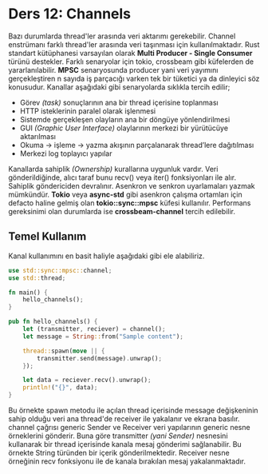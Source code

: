 # Ders 12: Channels

Bazı durumlarda thread'ler arasında veri aktarımı gerekebilir. Channel enstrümanı farklı thread'ler arasında veri taşınması için kullanılmaktadır. Rust standart kütüphanesi varsayılan olarak **Multi Producer - Single Consumer** türünü destekler. Farklı senaryolar için tokio, crossbeam gibi küfelerden de yararlanılabilir. **MPSC** senaryosunda producer yani veri yayımını gerçekleştiren n sayıda iş parçacığı varken tek bir tüketici ya da dinleyici söz konusudur. Kanallar aşağıdaki gibi senaryolarda sıklıkla tercih edilir;

- Görev _(task)_ sonuçlarının ana bir thread içerisine toplanması
- HTTP isteklerinin paralel olarak işlenmesi
- Sistemde gerçekleşen olayların ana bir döngüye yönlendirilmesi
- GUI _(Graphic User Interface)_ olaylarının merkezi bir yürütücüye aktarılması
- Okuma → işleme → yazma akışının parçalanarak thread’lere dağıtılması
- Merkezi log toplayıcı yapılar

Kanallarda sahiplik _(Ownership)_ kurallarına uygunluk vardır. Veri gönderildiğinde, alıcı taraf bunu recv() veya iter() fonksiyonları ile alır. Sahiplik göndericiden devralınır. Asenkron ve senkron uyarlamaları yazmak mümkündür. **Tokio** veya **async-std** gibi asenkron çalışma ortamları için defacto haline gelmiş olan **tokio::sync::mpsc** küfesi kullanılır. Performans gereksinimi olan durumlarda ise **crossbeam-channel** tercih edilebilir.

## Temel Kullanım

Kanal kullanımını en basit haliyle aşağıdaki gibi ele alabiliriz.

```rust
use std::sync::mpsc::channel;
use std::thread;

fn main() {
    hello_channels();
}

pub fn hello_channels() {
    let (transmitter, reciever) = channel();
    let message = String::from("Sample content");

    thread::spawn(move || {
        transmitter.send(message).unwrap();
    });

    let data = reciever.recv().unwrap();
    println!("{}", data);
}
```

Bu örnekte spawn metodu ile açılan thread içerisinde message değişkeninin sahip olduğu veri ana thread'de receiver ile yakalanır ve ekrana basılır. channel çağrısı generic Sender ve Receiver veri yapılarının generic nesne örneklerini gönderir. Buna göre transmitter _(yani Sender)_ nesnesini kullanarak bir thread içerisinde kanala mesaj gönderimi sağlanabilir. Bu örnekte String türünden bir içerik gönderilmektedir. Receiver nesne örneğinin recv fonksiyonu ile de kanala bırakılan mesaj yakalanmaktadır.

